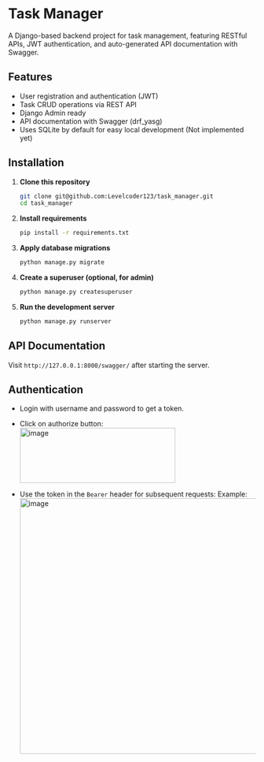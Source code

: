 # Task Manager

A Django-based backend project for task management, featuring RESTful APIs, JWT authentication, and auto-generated API
documentation with Swagger.

## Features

- User registration and authentication (JWT)
- Task CRUD operations via REST API
- Django Admin ready
- API documentation with Swagger (drf_yasg)
- Uses SQLite by default for easy local development (Not implemented yet)

## Installation

1. **Clone this repository**
   ```bash
   git clone git@github.com:Levelcoder123/task_manager.git
   cd task_manager
   ```

2. **Install requirements**
   ```bash
   pip install -r requirements.txt
   ```

3. **Apply database migrations**
   ```bash
   python manage.py migrate
   ```

4. **Create a superuser (optional, for admin)**
   ```bash
   python manage.py createsuperuser
   ```

5. **Run the development server**
   ```bash
   python manage.py runserver
   ```

## API Documentation

Visit `http://127.0.0.1:8000/swagger/` after starting the server.

## Authentication

- Login with username and password to get a token.
- Click on authorize button:
  <img width="316" height="112" alt="image" src="https://github.com/user-attachments/assets/f65d9323-085f-4ec3-935f-64e51162c833" />

- Use the token in the `Bearer` header for subsequent requests:
  Example:
  <img width="854" height="519" alt="image" src="https://github.com/user-attachments/assets/2e52f309-de3c-4921-978e-96e41f1d8d9d" />
